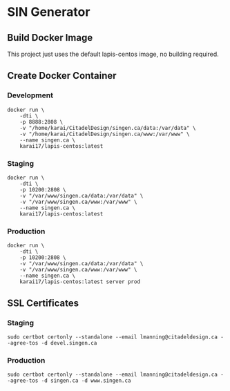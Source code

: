 # SIN Generator

## Build Docker Image

This project just uses the default lapis-centos image, no building required.

## Create Docker Container

### Development

```
docker run \
	-dti \
	-p 8888:2808 \
	-v "/home/karai/CitadelDesign/singen.ca/data:/var/data" \
	-v "/home/karai/CitadelDesign/singen.ca/www:/var/www" \
	--name singen.ca \
	karai17/lapis-centos:latest
```

### Staging

```
docker run \
	-dti \
	-p 10200:2808 \
	-v "/var/www/singen.ca/data:/var/data" \
	-v "/var/www/singen.ca/www:/var/www" \
	--name singen.ca \
	karai17/lapis-centos:latest
```

### Production

```
docker run \
	-dti \
	-p 10200:2808 \
	-v "/var/www/singen.ca/data:/var/data" \
	-v "/var/www/singen.ca/www:/var/www" \
	--name singen.ca \
	karai17/lapis-centos:latest server prod
```

## SSL Certificates

### Staging

```
sudo certbot certonly --standalone --email lmanning@citadeldesign.ca --agree-tos -d devel.singen.ca
```

### Production

```
sudo certbot certonly --standalone --email lmanning@citadeldesign.ca --agree-tos -d singen.ca -d www.singen.ca
```

